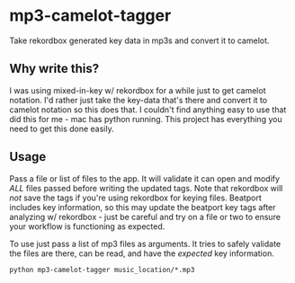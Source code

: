 # mp3-camelot-tagger
Take rekordbox generated key data in mp3s and convert it to camelot.

## Why write this?
I was using mixed-in-key w/ rekordbox for a while just to get camelot notation.
I'd rather just take the key-data that's there and convert it to camelot notation so this does that.
I couldn't find anything easy to use that did this for me - mac has python running. This project has everything you need to get this done easily.

## Usage
Pass a file or list of files to the app.
It will validate it can open and modify _ALL_ files passed before writing the updated tags.
Note that rekordbox will _not_ save the tags if you're using rekordbox for keying files.
Beatport includes key information, so this may update the beatport key tags after analyzing w/ rekordbox - just be careful and try on a file or two to ensure your workflow is functioning as expected.

To use just pass a list of mp3 files as arguments. It tries to safely validate the files are there, can be read, and have the _expected_ key information.
```
python mp3-camelot-tagger music_location/*.mp3
```
